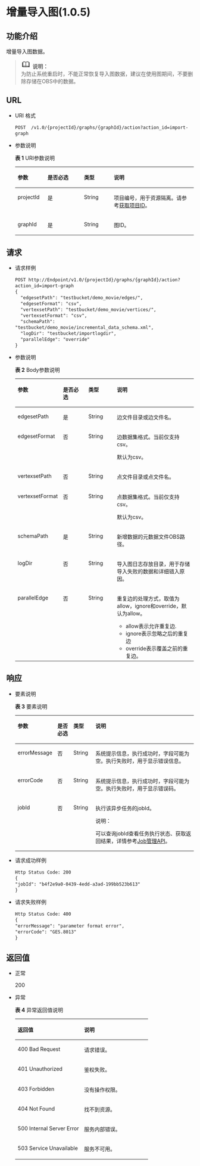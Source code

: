 # 增量导入图\(1.0.5\)<a name="ges_03_0073"></a>

## 功能介绍<a name="section11581657646"></a>

增量导入图数据。

>![](public_sys-resources/icon-note.gif) **说明：**   
>为防止系统重启时，不能正常恢复导入图数据，建议在使用图期间，不要删除存储在OBS中的数据。  

## URL<a name="section1688218509514"></a>

-   URI 格式

    ```
    POST  /v1.0/{projectId}/graphs/{graphId}/action?action_id=import-graph
    ```

-   参数说明

    **表 1**  URI参数说明

    <a name="table1810588194531"></a>
    <table><thead align="left"><tr id="row60039522194531"><th class="cellrowborder" valign="top" width="16.71%" id="mcps1.2.5.1.1"><p id="p17147315194548"><a name="p17147315194548"></a><a name="p17147315194548"></a>参数</p>
    </th>
    <th class="cellrowborder" valign="top" width="20.4%" id="mcps1.2.5.1.2"><p id="p46755299194548"><a name="p46755299194548"></a><a name="p46755299194548"></a>是否必选</p>
    </th>
    <th class="cellrowborder" valign="top" width="16.71%" id="mcps1.2.5.1.3"><p id="p29082892194548"><a name="p29082892194548"></a><a name="p29082892194548"></a>类型</p>
    </th>
    <th class="cellrowborder" valign="top" width="46.18%" id="mcps1.2.5.1.4"><p id="p6904021194548"><a name="p6904021194548"></a><a name="p6904021194548"></a>说明</p>
    </th>
    </tr>
    </thead>
    <tbody><tr id="row43054002194531"><td class="cellrowborder" valign="top" width="16.71%" headers="mcps1.2.5.1.1 "><p id="p65907560194548"><a name="p65907560194548"></a><a name="p65907560194548"></a>projectId</p>
    </td>
    <td class="cellrowborder" valign="top" width="20.4%" headers="mcps1.2.5.1.2 "><p id="p36912130194548"><a name="p36912130194548"></a><a name="p36912130194548"></a>是</p>
    </td>
    <td class="cellrowborder" valign="top" width="16.71%" headers="mcps1.2.5.1.3 "><p id="p37092573194548"><a name="p37092573194548"></a><a name="p37092573194548"></a>String</p>
    </td>
    <td class="cellrowborder" valign="top" width="46.18%" headers="mcps1.2.5.1.4 "><p id="p51708449194548"><a name="p51708449194548"></a><a name="p51708449194548"></a>项目编号，用于资源隔离。请参考<a href="获取项目ID.md">获取项目ID</a>。</p>
    </td>
    </tr>
    <tr id="row13142191315810"><td class="cellrowborder" valign="top" width="16.71%" headers="mcps1.2.5.1.1 "><p id="p1691521120589"><a name="p1691521120589"></a><a name="p1691521120589"></a>graphId</p>
    </td>
    <td class="cellrowborder" valign="top" width="20.4%" headers="mcps1.2.5.1.2 "><p id="p791761175818"><a name="p791761175818"></a><a name="p791761175818"></a>是</p>
    </td>
    <td class="cellrowborder" valign="top" width="16.71%" headers="mcps1.2.5.1.3 "><p id="p492031115815"><a name="p492031115815"></a><a name="p492031115815"></a>String</p>
    </td>
    <td class="cellrowborder" valign="top" width="46.18%" headers="mcps1.2.5.1.4 "><p id="p1892331135818"><a name="p1892331135818"></a><a name="p1892331135818"></a>图ID。</p>
    </td>
    </tr>
    </tbody>
    </table>


## 请求<a name="section1221193164918"></a>

-   请求样例

    ```
    POST http://Endpoint/v1.0/{projectId}/graphs/{graphId}/action?action_id=import-graph
    {
      "edgesetPath": "testbucket/demo_movie/edges/",
      "edgesetFormat": "csv",
      "vertexsetPath": "testbucket/demo_movie/vertices/",
      "vertexsetFormat": "csv",
      "schemaPath": "testbucket/demo_movie/incremental_data_schema.xml",
      "logDir": "testbucket/importlogdir",
      "parallelEdge": "override"
    }
    ```

-   参数说明

    **表 2**  Body参数说明

    <a name="table4309040194650"></a>
    <table><thead align="left"><tr id="row21973378194650"><th class="cellrowborder" valign="top" width="18.509999999999998%" id="mcps1.2.5.1.1"><p id="p39167243194723"><a name="p39167243194723"></a><a name="p39167243194723"></a>参数</p>
    </th>
    <th class="cellrowborder" valign="top" width="15.72%" id="mcps1.2.5.1.2"><p id="p18430128194723"><a name="p18430128194723"></a><a name="p18430128194723"></a>是否必选</p>
    </th>
    <th class="cellrowborder" valign="top" width="16.830000000000002%" id="mcps1.2.5.1.3"><p id="p16445385194723"><a name="p16445385194723"></a><a name="p16445385194723"></a>类型</p>
    </th>
    <th class="cellrowborder" valign="top" width="48.94%" id="mcps1.2.5.1.4"><p id="p57007807194723"><a name="p57007807194723"></a><a name="p57007807194723"></a>说明</p>
    </th>
    </tr>
    </thead>
    <tbody><tr id="row36378609194650"><td class="cellrowborder" valign="top" width="18.509999999999998%" headers="mcps1.2.5.1.1 "><p id="p33574420194723"><a name="p33574420194723"></a><a name="p33574420194723"></a>edgesetPath</p>
    </td>
    <td class="cellrowborder" valign="top" width="15.72%" headers="mcps1.2.5.1.2 "><p id="p35173466194723"><a name="p35173466194723"></a><a name="p35173466194723"></a>是</p>
    </td>
    <td class="cellrowborder" valign="top" width="16.830000000000002%" headers="mcps1.2.5.1.3 "><p id="p30478497194723"><a name="p30478497194723"></a><a name="p30478497194723"></a>String</p>
    </td>
    <td class="cellrowborder" valign="top" width="48.94%" headers="mcps1.2.5.1.4 "><p id="p52839184194723"><a name="p52839184194723"></a><a name="p52839184194723"></a>边文件目录或边文件名。</p>
    </td>
    </tr>
    <tr id="row15220422194650"><td class="cellrowborder" valign="top" width="18.509999999999998%" headers="mcps1.2.5.1.1 "><p id="p66386646194723"><a name="p66386646194723"></a><a name="p66386646194723"></a>edgesetFormat</p>
    </td>
    <td class="cellrowborder" valign="top" width="15.72%" headers="mcps1.2.5.1.2 "><p id="p8609234194723"><a name="p8609234194723"></a><a name="p8609234194723"></a>否</p>
    </td>
    <td class="cellrowborder" valign="top" width="16.830000000000002%" headers="mcps1.2.5.1.3 "><p id="p26259314194723"><a name="p26259314194723"></a><a name="p26259314194723"></a>String</p>
    </td>
    <td class="cellrowborder" valign="top" width="48.94%" headers="mcps1.2.5.1.4 "><p id="p765024417316"><a name="p765024417316"></a><a name="p765024417316"></a>边数据集格式。当前仅支持csv。</p>
    <p id="p66506442312"><a name="p66506442312"></a><a name="p66506442312"></a>默认为csv。</p>
    </td>
    </tr>
    <tr id="row27787711194650"><td class="cellrowborder" valign="top" width="18.509999999999998%" headers="mcps1.2.5.1.1 "><p id="p35939007194723"><a name="p35939007194723"></a><a name="p35939007194723"></a>vertexsetPath</p>
    </td>
    <td class="cellrowborder" valign="top" width="15.72%" headers="mcps1.2.5.1.2 "><p id="p25378474194723"><a name="p25378474194723"></a><a name="p25378474194723"></a>否</p>
    </td>
    <td class="cellrowborder" valign="top" width="16.830000000000002%" headers="mcps1.2.5.1.3 "><p id="p42390526194723"><a name="p42390526194723"></a><a name="p42390526194723"></a>String</p>
    </td>
    <td class="cellrowborder" valign="top" width="48.94%" headers="mcps1.2.5.1.4 "><p id="p11080545194723"><a name="p11080545194723"></a><a name="p11080545194723"></a>点文件目录或点文件名。</p>
    </td>
    </tr>
    <tr id="row12388193162010"><td class="cellrowborder" valign="top" width="18.509999999999998%" headers="mcps1.2.5.1.1 "><p id="p739013311204"><a name="p739013311204"></a><a name="p739013311204"></a>vertexsetFormat</p>
    </td>
    <td class="cellrowborder" valign="top" width="15.72%" headers="mcps1.2.5.1.2 "><p id="p1839013192019"><a name="p1839013192019"></a><a name="p1839013192019"></a>否</p>
    </td>
    <td class="cellrowborder" valign="top" width="16.830000000000002%" headers="mcps1.2.5.1.3 "><p id="p839003112013"><a name="p839003112013"></a><a name="p839003112013"></a>String</p>
    </td>
    <td class="cellrowborder" valign="top" width="48.94%" headers="mcps1.2.5.1.4 "><p id="p1441412119343"><a name="p1441412119343"></a><a name="p1441412119343"></a>点数据集格式。当前仅支持csv。</p>
    <p id="p154151621153412"><a name="p154151621153412"></a><a name="p154151621153412"></a>默认为csv。</p>
    </td>
    </tr>
    <tr id="row43913180194650"><td class="cellrowborder" valign="top" width="18.509999999999998%" headers="mcps1.2.5.1.1 "><p id="p24654321194723"><a name="p24654321194723"></a><a name="p24654321194723"></a>schemaPath</p>
    </td>
    <td class="cellrowborder" valign="top" width="15.72%" headers="mcps1.2.5.1.2 "><p id="p50842965194723"><a name="p50842965194723"></a><a name="p50842965194723"></a>是</p>
    </td>
    <td class="cellrowborder" valign="top" width="16.830000000000002%" headers="mcps1.2.5.1.3 "><p id="p24639494194723"><a name="p24639494194723"></a><a name="p24639494194723"></a>String</p>
    </td>
    <td class="cellrowborder" valign="top" width="48.94%" headers="mcps1.2.5.1.4 "><p id="p49641963194723"><a name="p49641963194723"></a><a name="p49641963194723"></a>新增数据的元数据文件OBS路径。</p>
    </td>
    </tr>
    <tr id="row89225187315"><td class="cellrowborder" valign="top" width="18.509999999999998%" headers="mcps1.2.5.1.1 "><p id="p139231018183120"><a name="p139231018183120"></a><a name="p139231018183120"></a>logDir</p>
    </td>
    <td class="cellrowborder" valign="top" width="15.72%" headers="mcps1.2.5.1.2 "><p id="p1392381813118"><a name="p1392381813118"></a><a name="p1392381813118"></a>否</p>
    </td>
    <td class="cellrowborder" valign="top" width="16.830000000000002%" headers="mcps1.2.5.1.3 "><p id="p29236182316"><a name="p29236182316"></a><a name="p29236182316"></a>String</p>
    </td>
    <td class="cellrowborder" valign="top" width="48.94%" headers="mcps1.2.5.1.4 "><p id="p49233188311"><a name="p49233188311"></a><a name="p49233188311"></a>导入图日志存放目录，用于存储导入失败的数据和详细错入原因。</p>
    </td>
    </tr>
    <tr id="row1356220191448"><td class="cellrowborder" valign="top" width="18.509999999999998%" headers="mcps1.2.5.1.1 "><p id="p4564419144419"><a name="p4564419144419"></a><a name="p4564419144419"></a>parallelEdge</p>
    </td>
    <td class="cellrowborder" valign="top" width="15.72%" headers="mcps1.2.5.1.2 "><p id="p14564151919448"><a name="p14564151919448"></a><a name="p14564151919448"></a>否</p>
    </td>
    <td class="cellrowborder" valign="top" width="16.830000000000002%" headers="mcps1.2.5.1.3 "><p id="p1256410198445"><a name="p1256410198445"></a><a name="p1256410198445"></a>String</p>
    </td>
    <td class="cellrowborder" valign="top" width="48.94%" headers="mcps1.2.5.1.4 "><p id="p1857174122811"><a name="p1857174122811"></a><a name="p1857174122811"></a>重复边的处理方式，取值为allow，ignore和override，默认为allow。</p>
    <a name="ul16132010184518"></a><a name="ul16132010184518"></a><ul id="ul16132010184518"><li>allow表示允许重复边.</li><li>ignore表示忽略之后的重复边</li><li>override表示覆盖之前的重复边。</li></ul>
    </td>
    </tr>
    </tbody>
    </table>


## 响应<a name="section784431104919"></a>

-   要素说明

    **表 3**  要素说明

    <a name="table5953151194741"></a>
    <table><thead align="left"><tr id="row12999148194741"><th class="cellrowborder" valign="top" width="15%" id="mcps1.2.5.1.1"><p id="p58519615194754"><a name="p58519615194754"></a><a name="p58519615194754"></a>参数</p>
    </th>
    <th class="cellrowborder" valign="top" width="9.43%" id="mcps1.2.5.1.2"><p id="p42468347194754"><a name="p42468347194754"></a><a name="p42468347194754"></a>是否必选</p>
    </th>
    <th class="cellrowborder" valign="top" width="12.57%" id="mcps1.2.5.1.3"><p id="p17384108194754"><a name="p17384108194754"></a><a name="p17384108194754"></a>类型</p>
    </th>
    <th class="cellrowborder" valign="top" width="63%" id="mcps1.2.5.1.4"><p id="p65935546194754"><a name="p65935546194754"></a><a name="p65935546194754"></a>说明</p>
    </th>
    </tr>
    </thead>
    <tbody><tr id="row30988599194741"><td class="cellrowborder" valign="top" width="15%" headers="mcps1.2.5.1.1 "><p id="p19384075194754"><a name="p19384075194754"></a><a name="p19384075194754"></a>errorMessage</p>
    </td>
    <td class="cellrowborder" valign="top" width="9.43%" headers="mcps1.2.5.1.2 "><p id="p26606238194754"><a name="p26606238194754"></a><a name="p26606238194754"></a>否</p>
    </td>
    <td class="cellrowborder" valign="top" width="12.57%" headers="mcps1.2.5.1.3 "><p id="p7621678194754"><a name="p7621678194754"></a><a name="p7621678194754"></a>String</p>
    </td>
    <td class="cellrowborder" valign="top" width="63%" headers="mcps1.2.5.1.4 "><p id="p13376162194754"><a name="p13376162194754"></a><a name="p13376162194754"></a>系统提示信息，执行成功时，字段可能为空。执行失败时，用于显示错误信息。</p>
    </td>
    </tr>
    <tr id="row34213335194741"><td class="cellrowborder" valign="top" width="15%" headers="mcps1.2.5.1.1 "><p id="p20437115194754"><a name="p20437115194754"></a><a name="p20437115194754"></a>errorCode</p>
    </td>
    <td class="cellrowborder" valign="top" width="9.43%" headers="mcps1.2.5.1.2 "><p id="p44793625194754"><a name="p44793625194754"></a><a name="p44793625194754"></a>否</p>
    </td>
    <td class="cellrowborder" valign="top" width="12.57%" headers="mcps1.2.5.1.3 "><p id="p4405048194754"><a name="p4405048194754"></a><a name="p4405048194754"></a>String</p>
    </td>
    <td class="cellrowborder" valign="top" width="63%" headers="mcps1.2.5.1.4 "><p id="p21264640194754"><a name="p21264640194754"></a><a name="p21264640194754"></a>系统提示信息，执行成功时，字段可能为空。执行失败时，用于显示错误码。</p>
    </td>
    </tr>
    <tr id="row34686231194741"><td class="cellrowborder" valign="top" width="15%" headers="mcps1.2.5.1.1 "><p id="p66884057194754"><a name="p66884057194754"></a><a name="p66884057194754"></a>jobId</p>
    </td>
    <td class="cellrowborder" valign="top" width="9.43%" headers="mcps1.2.5.1.2 "><p id="p48899565194754"><a name="p48899565194754"></a><a name="p48899565194754"></a>否</p>
    </td>
    <td class="cellrowborder" valign="top" width="12.57%" headers="mcps1.2.5.1.3 "><p id="p1441829194754"><a name="p1441829194754"></a><a name="p1441829194754"></a>String</p>
    </td>
    <td class="cellrowborder" valign="top" width="63%" headers="mcps1.2.5.1.4 "><p id="p49679338194754"><a name="p49679338194754"></a><a name="p49679338194754"></a>执行该异步任务的jobId。</p>
    <div class="note" id="note9729320320"><a name="note9729320320"></a><a name="note9729320320"></a><span class="notetitle"> 说明： </span><div class="notebody"><p id="p1872133312"><a name="p1872133312"></a><a name="p1872133312"></a>可以查询jobId查看任务执行状态、获取返回结果，详情参考<a href="Job管理API.md">Job管理API</a>。</p>
    </div></div>
    </td>
    </tr>
    </tbody>
    </table>

-   请求成功样例

    ```
    Http Status Code: 200
    {
    "jobId": "b4f2e9a0-0439-4edd-a3ad-199bb523b613"
    }
    ```

-   请求失败样例

    ```
    Http Status Code: 400
    {
    "errorMessage": "parameter format error",
    "errorCode": "GES.8013"
    }
    ```


## 返回值<a name="section121153316499"></a>

-   正常

    200

-   异常

    **表 4**  异常返回值说明

    <a name="table2984752518246"></a>
    <table><thead align="left"><tr id="row1211940418246"><th class="cellrowborder" valign="top" width="50%" id="mcps1.2.3.1.1"><p id="p3980654218254"><a name="p3980654218254"></a><a name="p3980654218254"></a>返回值</p>
    </th>
    <th class="cellrowborder" valign="top" width="50%" id="mcps1.2.3.1.2"><p id="p310447318254"><a name="p310447318254"></a><a name="p310447318254"></a>说明</p>
    </th>
    </tr>
    </thead>
    <tbody><tr id="row4240912018246"><td class="cellrowborder" valign="top" width="50%" headers="mcps1.2.3.1.1 "><p id="p3446280418254"><a name="p3446280418254"></a><a name="p3446280418254"></a>400 Bad Request</p>
    </td>
    <td class="cellrowborder" valign="top" width="50%" headers="mcps1.2.3.1.2 "><p id="p4002370018254"><a name="p4002370018254"></a><a name="p4002370018254"></a>请求错误。</p>
    </td>
    </tr>
    <tr id="row4888805618246"><td class="cellrowborder" valign="top" width="50%" headers="mcps1.2.3.1.1 "><p id="p5203043918254"><a name="p5203043918254"></a><a name="p5203043918254"></a>401 Unauthorized</p>
    </td>
    <td class="cellrowborder" valign="top" width="50%" headers="mcps1.2.3.1.2 "><p id="p5371601718254"><a name="p5371601718254"></a><a name="p5371601718254"></a>鉴权失败。</p>
    </td>
    </tr>
    <tr id="row3592872518246"><td class="cellrowborder" valign="top" width="50%" headers="mcps1.2.3.1.1 "><p id="p3450921718254"><a name="p3450921718254"></a><a name="p3450921718254"></a>403 Forbidden</p>
    </td>
    <td class="cellrowborder" valign="top" width="50%" headers="mcps1.2.3.1.2 "><p id="p4378321618254"><a name="p4378321618254"></a><a name="p4378321618254"></a>没有操作权限。</p>
    </td>
    </tr>
    <tr id="row4281759818246"><td class="cellrowborder" valign="top" width="50%" headers="mcps1.2.3.1.1 "><p id="p4125438418254"><a name="p4125438418254"></a><a name="p4125438418254"></a>404 Not Found</p>
    </td>
    <td class="cellrowborder" valign="top" width="50%" headers="mcps1.2.3.1.2 "><p id="p5327079718254"><a name="p5327079718254"></a><a name="p5327079718254"></a>找不到资源。</p>
    </td>
    </tr>
    <tr id="row994303918246"><td class="cellrowborder" valign="top" width="50%" headers="mcps1.2.3.1.1 "><p id="p4548781618254"><a name="p4548781618254"></a><a name="p4548781618254"></a>500 Internal Server Error</p>
    </td>
    <td class="cellrowborder" valign="top" width="50%" headers="mcps1.2.3.1.2 "><p id="p6063444518254"><a name="p6063444518254"></a><a name="p6063444518254"></a>服务内部错误。</p>
    </td>
    </tr>
    <tr id="row5822219018246"><td class="cellrowborder" valign="top" width="50%" headers="mcps1.2.3.1.1 "><p id="p4487805318254"><a name="p4487805318254"></a><a name="p4487805318254"></a>503 Service Unavailable</p>
    </td>
    <td class="cellrowborder" valign="top" width="50%" headers="mcps1.2.3.1.2 "><p id="p1124370918254"><a name="p1124370918254"></a><a name="p1124370918254"></a>服务不可用。</p>
    </td>
    </tr>
    </tbody>
    </table>


